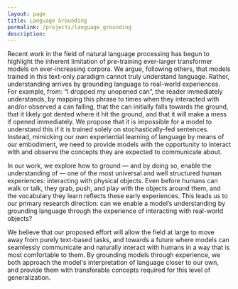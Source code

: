 ```yaml
---
layout: page
title: Language Grounding
permalink: /projects/language_grounding
description:
---
```


Recent work in the field of natural language processing has begun to highlight the inherent limitation of pre-training ever-larger transformer models on ever-increasing corpora. We argue, following others, that models trained in this text-only paradigm cannot truly understand language. Rather, understanding arrives by grounding language to real-world experiences. For example, from: “I dropped my unopened can”, the reader immediately understands, by mapping this phrase to times when they interacted with and/or observed a can falling, that the can initially falls towards the ground, that it likely got dented where it hit the ground, and that it will make a mess if opened immediately. We propose that it is impossible for a model to understand this if it is trained solely on stochastically-fed sentences. Instead, mimicking our own experiential learning of language by means of our embodiment, we need to provide models with the opportunity to interact with and observe the concepts they are expected to communicate about. <br>

In our work, we explore how to ground — and by doing so, enable the understanding of — one of the most universal and well structured human experiences: interacting with physical objects. Even before humans can walk or talk, they grab, push, and play with the objects around them, and the vocabulary they learn reflects these early experiences. This leads us to our primary research direction: can we enable a model’s understanding by grounding language through the experience of interacting with real-world objects? <br>

We believe that our proposed effort will allow the field at large to move away from purely text-based tasks, and towards a future where models can seamlessly communicate and naturally interact with humans in a way that is most comfortable to them. By grounding models through experience, we both approach the model's interpretation of language closer to our own, and provide them with transferable concepts required for this level of generalization.
